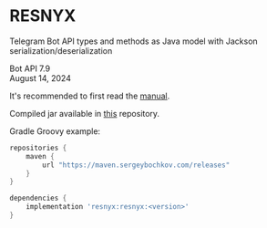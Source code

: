 # RESNYX

Telegram Bot API types and methods as Java model with Jackson serialization/deserialization

Bot API 7.9  
August 14, 2024

It's recommended to first read the [manual](https://core.telegram.org/bots/api).

Compiled jar available in [this](https://maven.sergeybochkov.com/#/releases/resnyx/resnyx) repository.

Gradle Groovy example:
```groovy
repositories {
    maven {
        url "https://maven.sergeybochkov.com/releases"
    }
}

dependencies {
    implementation 'resnyx:resnyx:<version>'
}
```